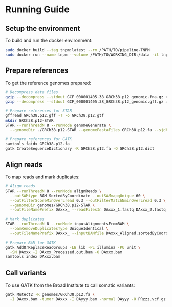 # Running Guide

## Setup the environment

To build and run the docker environment:

```bash
sudo docker build --tag tnpm:latest --rm /PATH/TO/pipeline-TNPM
sudo docker run --name tnpm --volume /PATH/TO/WORKING_DIR:/data -it tnpm
```

## Prepare references

To get the reference genomes prepared:

```bash
# Decompress data files
gzip --decompress --stdout GCF_000001405.38_GRCh38.p12_genomic.fna.gz > GRCh38.p12.fa
gzip --decompress --stdout GCF_000001405.38_GRCh38.p12_genomic.gff.gz > GRCh38.p12.gff

# Prepare references for STAR
gffread GRCh38.p12.gff -T -o GRCh38.p12.gtf
mkdir GRCh38.p12-STAR
STAR --runThreadN 8 --runMode genomeGenerate \
  --genomeDir ./GRCh38.p12-STAR --genomeFastaFiles GRCh38.p12.fa --sjdbGTFfile GRCh38.p12.gtf

# Prepare references for GATK
samtools faidx GRCh38.p12.fa
gatk CreateSequenceDictionary -R GRCh38.p12.fa -O GRCh38.p12.dict
```

## Align reads

To map reads and mark duplicates:

```bash
# Align reads
STAR --runThreadN 8 --runMode alignReads \
  --outSAMtype BAM SortedByCoordinate --outSAMmapqUnique 60 \
  --outFilterScoreMinOverLread 0.3 --outFilterMatchNminOverLread 0.3 \
  --genomeDir genomes/GRCh38.p12-STAR \
  --outFileNamePrefix DAxxx_ --readFilesIn DAxxx_1.fastq DAxxx_2.fastq

# Mark duplicates
STAR --runThreadN 8 --runMode inputAlignmentsFromBAM \
  --bamRemoveDuplicatesType UniqueIdentical \
  --outFileNamePrefix DAxxx_ --inputBAMfile DAxxx_Aligned.sortedByCoord.out.bam

# Prepare BAM for GATK
gatk AddOrReplaceReadGroups -LB lib -PL illumina -PU unit \
  -SM DAxxx -I DAxxx_Processed.out.bam -O DAxxx.bam
samtools index DAxxx.bam
```

## Call variants

To use GATK from the Broad Institute to call somatic variants:

```bash
gatk Mutect2 -R genomes/GRCh38.p12.fa \
  -I DAxxx.bam -tumor DAxxx -I DAyyy.bam -normal DAyyy -O PRzzz.vcf.gz
```
